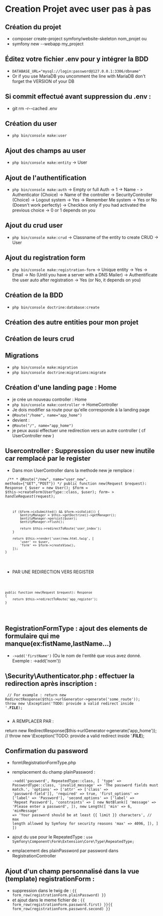 # Creation Projet avec user pas à pas

## Création du projet

- composer create-project symfony/website-skeleton nom_projet
ou
- symfony new --webapp my_project
## Éditez votre fichier .env pour y intégrer la BDD

- ```DATABASE_URL="mysql://login:password@127.0.0.1:3306/dbname"```
- Or if you use MariaDB you uncomment the line with MariaDB don't forget the VERSION of your DB

## Si commit effectué avant suppression du .env :

- git rm -r--cached .env

## Création du user

- ```php bin/console make:user```

## Ajout des champs au user

- ```php bin/console make:entity```
-> User

## Ajout de l'authentification

- ```php bin/console make:auth```
-> Empty or full Auth -> 1
-> Name - > Authenticator (Choice)
-> Name of the controller -> SecurityController (Choice)
-> Logout system -> Yes
-> Remember Me system -> Yes or No (Doesn't work perfectly)
-> Checkbox only if you had activated the previous choice -> 0 or 1 depends on you

## Ajout du crud user

- ```php bin/console make:crud```
-> Classname of the entity to create CRUD -> User

## Ajout du registration form

- ```php bin/console make:registration-form```
-> Unique entity -> Yes
-> Email -> No (Until you have a server with a DNS Mailer)
-> Authentificate the user auto after registration -> Yes (or No, it depends on you)

## Création de la BDD

- ```php bin/console doctrine:database:create```

## Création des autre entities pour mon projet

## Création de leurs crud

## Migrations

- ```php bin/console make:migration```
- ```php bin/console doctrine:migrations:migrate```

## Création d'une landing page : Home

- je crée un nouveau controller : Home
- ```php bin/console make:controller```
-> HomeController
- Je dois modifier sa route pour qu'elle corresponde à la landing page
- ```@Route("/home", name="app_home")```
- devient :
- ```@Route("/", name="app_home")```
- je peux aussi effectuer une redirection vers un autre controller ( cf UserController new )

## Usercontroller : Suppression du user new inutile car remplacé par le register 

- Dans mon UserController dans la methode new je remplace :

<code><pre>
    /**
     * @Route("/new", name="user_new", methods={"GET","POST"})
     */
    public function new(Request $request): Response
    {
        $user = new User();
        $form = $this->createForm(UserType::class, $user);
        $form->handleRequest($request);

        if ($form->isSubmitted() && $form->isValid()) {
            $entityManager = $this->getDoctrine()->getManager();
            $entityManager->persist($user);
            $entityManager->flush();

            return $this->redirectToRoute('user_index');
        }

        return $this->render('user/new.html.twig', [
            'user' => $user,
            'form' => $form->createView(),
        ]);
    }
</pre></code>

- PAR UNE REDIRECTION VERS REGISTER

<code><pre>
     
    public function new(Request $request): Response
    {
        return $this->redirectToRoute('app_register');
    }
</pre></code>

## RegistrationFormType : ajout des elements de formulaire qui me manque(ex:fistName,lastName...)  

- ```->add('firstName')``` (Ou le nom de l'entité que vous avez donné. Exemple : ->add('nom'))


## \Security\Authenticator.php : effectuer la redirection après inscription :

<code><pre>
// For example : return new RedirectResponse($this->urlGenerator->generate('some_route'));
        throw new \Exception('TODO: provide a valid redirect inside '.__FILE__);              
</pre></code>

- A REMPLACER PAR :

 return new RedirectResponse($this->urlGenerator->generate('app_home'));
        // throw new \Exception('TODO: provide a valid redirect inside '.__FILE__);

<!-- ## Automatiser le ROLE_USER lors de l'enregistrement d'un nouvel utilisateur : 

- RegistrationController :
    - juste après la validation :
    ```if ($form->isSubmitted() && $form->isValid()) {```
    - ```$user->setRoles(['ROLE_USER']);``` n'oubliez pas le type array [] -->

## Confirmation du password

- form\RegistrationFormType.php
- remplacement du champ plainPassword :
<code><pre>
->add('password', RepeatedType::class, [
                'type' => PasswordType::class,
                'invalid_message' => 'The password fields must match.',
                'options' => ['attr' => ['class' => 'password-field']],
                'required' => true,
                'first_options'  => ['label' => 'Password'],
                'second_options' => ['label' => 'Repeat Password'],
                'constraints' => [
                    new NotBlank([
                        'message' => 'Please enter a password',
                    ]),
                    new Length([
                        'min' => 6,
                        'minMessage' => 'Your password should be at least {{ limit }} characters',
                        // max length allowed by Symfony for security reasons
                        'max' => 4096,
                    ]),
                ]
            ])
</pre></code>

- ajout du use pour le RepeatedType :
```use Symfony\Component\Form\Extension\Core\Type\RepeatedType;```

- emplacement des plainPassword par password dans RegistrationController

## Ajout d'un champ personnalisé dans la vue (template) registrationForm :



- suppression dans le twig de : ```{{ form_row(registrationForm.plainPassword) }}```
- et ajout dans le meme fichier de  :
```{{ form_row(registrationForm.password.first) }}{{ form_row(registrationForm.password.second) }}```




<!-- ## Installation du reset password UPDATE ne fonctionne pas en local ou définir une adresse mail dans le php.ini
 - ```composer require symfonycasts/reset-password-bundle```
 - ```php bin/console make:reset-password```

 - dans le .env il faudra ensuite configurer le MAILER_DSN=  -->

 